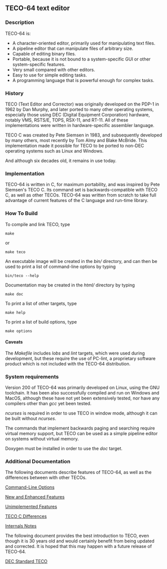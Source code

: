 ## TECO-64 text editor
    
### Description

TECO-64 is:
- A character-oriented editor, primarily used for manipulating text files.
- A pipeline editor that can manipulate files of arbitrary size.
- Capable of editing binary files.
- Portable, because it is not bound to a system-specific GUI or other
system-specific features.
- Very small compared with other editors.
- Easy to use for simple editing tasks.
- A programming language that is powerful enough for complex tasks.

### History

TECO (Text Editor and Corrector) was originally developed on the PDP-1 in
1962 by Dan Murphy, and later ported to many other operating systems,
especially those using DEC (Digital Equipment Corporation) hardware,
notably VMS, RSTS/E, TOPS, RSX-11, and RT-11. All of these implementations
were written in hardware-specific assembler language.

TECO C was created by Pete Siemsen in 1983, and subsequently developed by many
others, most recently by Tom Almy and Blake McBride. This implementation made
it possible for TECO to be ported to non-DEC operating systems such as Linux
and Windows.

And although six decades old, it remains in use today.

### Implementation

TECO-64 is written in C, for maximum portability, and was inspired by
Pete Siemsen's TECO C. Its command set is backwards-compatible with TECO C,
as well as other TECOs. TECO-64 was written from scratch to take full
advantage of current features of the C language and run-time library.

### How To Build

To compile and link TECO, type

    make

or

    make teco

An executable image will be created in the *bin/* directory, and can then be used
to print a list of command-line options by typing

    bin/teco --help    

Documentation may be created in the *html/* directory by typing

    make doc

To print a list of other targets, type

    make help

To print a list of build options, type

    make options

#### Caveats

The *Makefile* includes *lobs* and *lint* targets, which were used during
development, but these require the use of PC-lint, a proprietary software
product which is not included with the TECO-64 distribution.

### System requirements

Version 200 of TECO-64 was primarily developed on Linux, using the GNU
toolchain. It has been also successfully compiled and run on Windows and
MacOS, although these have not yet been extensively tested, nor have any
compilers other than *gcc* yet been tested.

*ncurses* is required in order to use TECO in window mode, although it
can be built without *ncurses*.

The commands that implement backwards paging and searching require virtual
memory support, but TECO can be used as a simple pipeline editor on systems
without virtual memory.

Doxygen must be installed in order to use the *doc* target.

### Additional Documentation

The following documents describe features of TECO-64, as well as the
differences between with other TECOs.

[Command-Line Options](doc/options.md)

[New and Enhanced Features](doc/enhancements.md)

[Unimplemented Features](doc/omissions.md)

[TECO C Differences](doc/differences.md)

[Internals Notes](doc/internals.md)

The following document provides the best introduction to TECO, even
though it is 30 years old and would certainly benefit from being
updated and corrected. It is hoped that this may happen with a future
release of TECO-64.

[DEC Standard TECO](doc/DEC_Standard_TECO.pdf)